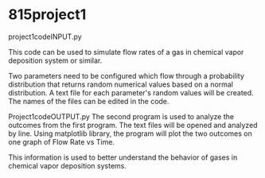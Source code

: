 # 815project1

project1codeINPUT.py 

This code can be used to simulate flow rates of a gas in chemical vapor deposition system or similar.

Two parameters need to be configured which flow through a probability distribution that returns random 
numerical values based on a normal distribution. A text file for each parameter's random values will be created.
The names of the files can be edited in the code. 

Project1codeOUTPUT.py 
The second program is used to analyze the outcomes from the first program. The text files will be opened and analyzed by line.
Using matplotlib library, the program will plot the two outcomes on one graph of Flow Rate vs Time. 

This information is used to better understand the behavior of gases in chemical vapor deposition systems. 
